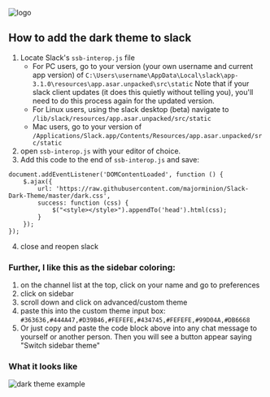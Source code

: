 ![logo](https://raw.githubusercontent.com/earlduque/Slack-Dark-Theme/master/brand-assets/slack-dark-theme-logo.png)

## How to add the dark theme to slack

1) Locate Slack's `ssb-interop.js` file
    * For PC users, go to your version (your own username and current app version) of 
`C:\Users\username\AppData\Local\slack\app-3.1.0\resources\app.asar.unpacked\src\static`
Note that if your slack client updates (it does this quietly without telling you), you'll need to do this process again for the updated version.
    * For Linux users, using the slack desktop (beta) navigate to `/lib/slack/resources/app.asar.unpacked/src/static`
    * Mac users, go to your version of 
`/Applications/Slack.app/Contents/Resources/app.asar.unpacked/src/static`
2) open `ssb-interop.js` with your editor of choice.
3) Add this code to the end of `ssb-interop.js` and save:
```
document.addEventListener('DOMContentLoaded', function () {
    $.ajax({
        url: 'https://raw.githubusercontent.com/majorminion/Slack-Dark-Theme/master/dark.css',
        success: function (css) {
            $("<style></style>").appendTo('head').html(css);
        }
    });
});
```
4) close and reopen slack

### Further, I like this as the sidebar coloring:

1) on the channel list at the top, click on your name and go to preferences
2) click on sidebar
3) scroll down and click on advanced/custom theme
4) paste this into the custom theme input box:
`#363636,#444A47,#D39B46,#FEFEFE,#434745,#FEFEFE,#99D04A,#DB6668`
5) Or just copy and paste the code block above into any chat message to yourself or another person. Then you will see a button appear saying "Switch sidebar theme"

### What it looks like
![dark theme example](https://raw.githubusercontent.com/earlduque/Slack-Dark-Theme/master/darktheme.png)
